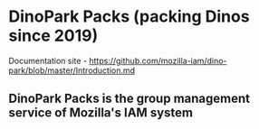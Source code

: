 # DinoPark Packs (packing Dinos since 2019)
Documentation site - https://github.com/mozilla-iam/dino-park/blob/master/Introduction.md

## DinoPark Packs is the group management service of Mozilla's IAM system

